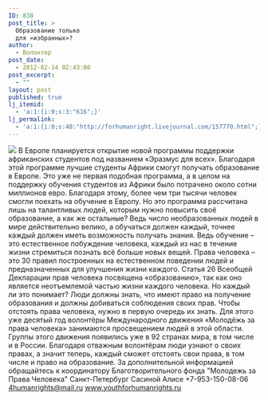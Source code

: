 ```yaml
---
ID: 838
post_title: >
  Образование только
  для «избранных»?
author:
  - Волонтер
post_date:
  - 2012-02-14 02:43:00
post_excerpt:
  - ""
layout: post
published: true
lj_itemid:
  - 'a:1:{i:0;s:3:"616";}'
lj_permalink:
  - 'a:1:{i:0;s:48:"http://forhumanright.livejournal.com/157770.html";}'
---
```


<img src="http://cs5338.vk.com/u132145096/132409092/x_5b26039f.jpg" /> В Европе планируется открытие новой программы поддержки африканских студентов под названием «Эразмус для всех». Благодаря этой программе лучшие студенты Африки смогут получать образование в Европе.
Это уже не первая подобная программа, а в целом на поддержку обучения студентов из Африки было потрачено около сотни миллионов евро. Благодаря этому, более чем три тысячи человек смогли поехать на обучение в Европу. Но это программа рассчитана лишь на талантливых людей, которым нужно повысить своё образование, а как же остальные? Ведь число необразованных людей в мире действительно велико, а обучаться должен каждый, точнее каждый должен иметь возможность получать знания. 
Ведь обучение – это естественное побуждение человека, каждый из нас в течение жизни стремиться познать всё больше новых вещей. Права человека – это 30 правил построенных на естественном поведении людей и предназначенных для улучшения жизни каждого. Статья 26 Всеобщей Декларации прав человека посвящена «образованию», так как оно является неотъемлемой частью жизни каждого человека. Но каждый ли это понимает? 
Люди должны знать, что имеют право на получение образования и должны добиваться соблюдения своих прав. Чтобы отстоять права человека, нужно в первую очередь их знать. Для этого уже десятый год волонтёры Международного движения «Молодёжь за права человека» занимаются просвещением людей в этой области. Группы этого движения появились уже в 92 странах мира, в том числе и в России. Благодаря отважным волонтёрам люди узнают о своих правах, а значит теперь, каждый сможет отстоять свои права, в том числе и право на образование.
За дополнительной информацией обращайтесь к координатору
Благотворительного фонда
"Молодежь за Права Человека" Санкт-Петербург 
Сасиной Алисе 
+7-953-150-08-06 
4humanrights@mail.ru
www.youthforhumanrights.ru